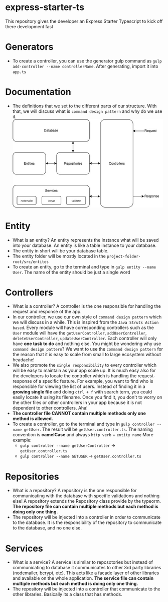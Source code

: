 # express-starter-ts
This repository gives the developer an Express Starter Typescript to kick off there development fast


# Generators
  - To create a controller, you can use the generator gulp command as `gulp add-controller --name controllerName`. After generating, import it into `app.ts`


# Documentation
  - The definitions that we set to the different parts of our structure. With that, we will discuss what is `command design pattern` and why do we use it.
  ![alt text](/documentation/images/flow.jpg)

# Entity
  - What is an entity? An entity represents the instance what will be saved into your database. An entity is like a table instance to your database.
  - The entity in short will be your database table.
  - The entity folder will be mostly located in the `project-folder-root/src/entites`
  - To create an entity, go to the terminal and type in `gulp entity --name User`. The name of the entity should be just a single word

# Controllers
  - What is a controller? A controller is the one responsible for handling the request and response of the app.
  - In our controller, we use our own style of `command design pattern` which we will discuss in a while. This is inspired from the `Java Struts Action based`. Every module will have corresponding controllers such as the `User` module will have the `getUserController`, `addUserController`, `deleteUserController`, `updateUserController`. Each controller will only have **one task to do** and nothing else. You might be wondering why use `command design pattern`? We want to use the `command design pattern` for the reason that it is easy to scale from small to large ecosystem without headache!
  - We also promote the `single responsibility` to every controller which will be easy to maintain as your app scale up. It is much easy also for the developers to locate the controller which is handling the request-response of a specific feature. For example, you want to find who is responsible for viewing the list of users. Instead of finding it in a **growing single file** and doing `ctrl + f` with search term, you could easily locate it using its filename. Once you find it, you don't to worry on the other files or other controllers in your app because it is not dependent to other controllers. Aha!
  - **The controller file CANNOT contain multiple methods only one method is allowed.**
  - To create a controller, go to the terminal and type in `gulp controller --name getUser`. The result will be `getUser.controller.ts`. The naming convention is **camelCase** and always `http verb` + `entity name`
  More example:
    - `gulp controller --name getUserController` -> `getUser.controller.ts`
    - `gulp controller --name GETUSER` -> `getUser.controller.ts`

# Repositories
  - What is a repository? A repository is the one responsible for communicating with the database with specific validations and nothing else! A repository extends the Repository class provide by the typeorm. **The repository file can contain multiple methods but each method is doing only one thing.**
  - The repository will be injected into a controller in order to communicate to the database. It is the responsibility of the repository to communicate to the database, and no one else.

# Services
  - What is a service? A service is similar to reposotories but instead of communicating to database it communicates to other 3rd party libraries (nodemailer, bcrypt, etc). This acts like a facade layer of other libraries and available on the whole application. **The service file can contain multiple methods but each method is doing only one thing.**
  - The repository will be injected into a controller that communicate to the other libraries. Basically its a class that has methods.
